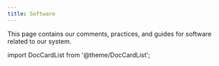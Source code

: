 ```yaml
---
title: Software
---
```


This page contains our comments, practices, and guides for software related to our system.

import DocCardList from '@theme/DocCardList';

<DocCardList />
